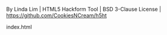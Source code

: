By Linda Lim | HTML5 Hackform Tool | BSD 3-Clause License | https://github.com/CookiesNCream/h5ht

index.html
